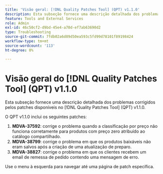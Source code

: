 ```yaml
---
title: 'Visão geral: [!DNL Quality Patches Tool] (QPT) v1.1.0'
description: Esta subseção fornece uma descrição detalhada dos problemas corrigidos pelos patches disponíveis no  [!DNL Quality Patches Tool] (QPT) v1.1.0.
feature: Tools and External Services
role: Admin
exl-id: 46c50cf2-d9bd-45e4-a70d-ef7ab63690d2
type: Troubleshooting
source-git-commit: 7fdb02a6d89d50ea593c5fd99d78101f89198424
workflow-type: tm+mt
source-wordcount: '113'
ht-degree: 0%

---
```


# Visão geral do [!DNL Quality Patches Tool] (QPT) v1.1.0

Esta subseção fornece uma descrição detalhada dos problemas corrigidos pelos patches disponíveis no [!DNL Quality Patches Tool] (QPT) v1.1.0.

O QPT v1.1.0 inclui os seguintes patches:

1. **MDVA-37592**: corrige o problema quando a classificação por preço não funciona corretamente para produtos com preço zero atribuído ao catálogo compartilhado.
1. **MDVA-38799**: corrige o problema em que os produtos baixáveis não eram salvos após a criação de uma atualização de preparo.
1. **MDVA-38827**: corrige o problema em que os clientes recebem um email de remessa de pedido contendo uma mensagem de erro.

Use o menu à esquerda para navegar até uma página de patch específica.
